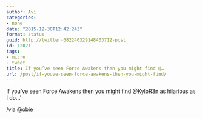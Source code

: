 ```yaml
---
author: Avi
categories:
- none
date: "2015-12-30T12:42:24Z"
format: status
guid: http://twitter-682240329148403712-post
id: 12071
tags:
- micro
- tweet
title: If you’ve seen Force Awakens then you might find @…
url: /post/if-youve-seen-force-awakens-then-you-might-find/
---
```

If you’ve seen Force Awakens then you might find [@KyloR3n](http://twitter.com/KyloR3n) as hilarious as I do…'

/via [@obie](http://twitter.com/obie)